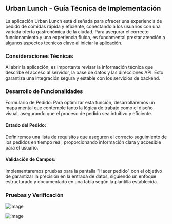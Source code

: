 ## Urban Lunch - Guía Técnica de Implementación

La aplicación Urban Lunch está diseñada para ofrecer una experiencia de pedido de comidas rápida y eficiente, conectando a los usuarios con una variada oferta gastronómica de la ciudad. Para asegurar el correcto funcionamiento y una experiencia fluida, es fundamental prestar atención a algunos aspectos técnicos clave al iniciar la aplicación.

### Consideraciones Técnicas
Al abrir la aplicación, es importante revisar la información técnica que describe el acceso al servidor, la base de datos y las direcciones API. Esto garantiza una integración segura y estable con los servicios de backend.

### Desarrollo de Funcionalidades
Formulario de Pedido: Para optimizar esta función, desarrollaremos un mapa mental que contemple tanto la lógica de trabajo como el diseño visual, asegurando que el proceso de pedido sea intuitivo y eficiente.

#### Estado del Pedido:
Definiremos una lista de requisitos que aseguren el correcto seguimiento de los pedidos en tiempo real, proporcionando información clara y accesible para el usuario.

#### Validación de Campos: 
Implementaremos pruebas para la pantalla "Hacer pedido" con el objetivo de garantizar la precisión en la entrada de datos, siguiendo un enfoque estructurado y documentado en una tabla según la plantilla establecida.

### Pruebas y Verificación

![image](https://github.com/user-attachments/assets/b7d0688a-6c3b-4778-b1c0-1b3cf30196e7)


![image](https://github.com/user-attachments/assets/03b13d72-bb97-4444-b57d-0f17fa963230)
